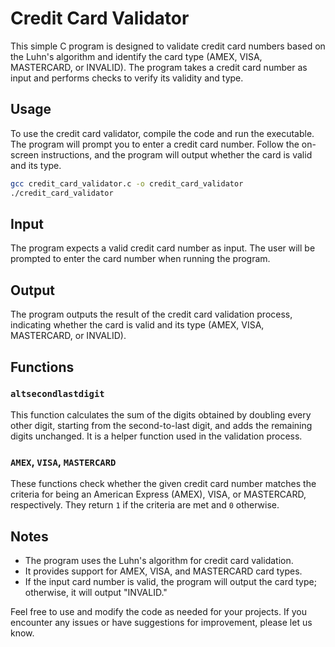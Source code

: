 # Credit Card Validator

This simple C program is designed to validate credit card numbers based on the Luhn's algorithm and identify the card type (AMEX, VISA, MASTERCARD, or INVALID). The program takes a credit card number as input and performs checks to verify its validity and type.

## Usage

To use the credit card validator, compile the code and run the executable. The program will prompt you to enter a credit card number. Follow the on-screen instructions, and the program will output whether the card is valid and its type.

```bash
gcc credit_card_validator.c -o credit_card_validator
./credit_card_validator
```

## Input

The program expects a valid credit card number as input. The user will be prompted to enter the card number when running the program.

## Output

The program outputs the result of the credit card validation process, indicating whether the card is valid and its type (AMEX, VISA, MASTERCARD, or INVALID).

## Functions

### `altsecondlastdigit`

This function calculates the sum of the digits obtained by doubling every other digit, starting from the second-to-last digit, and adds the remaining digits unchanged. It is a helper function used in the validation process.

### `AMEX`, `VISA`, `MASTERCARD`

These functions check whether the given credit card number matches the criteria for being an American Express (AMEX), VISA, or MASTERCARD, respectively. They return `1` if the criteria are met and `0` otherwise.

## Notes

- The program uses the Luhn's algorithm for credit card validation.
- It provides support for AMEX, VISA, and MASTERCARD card types.
- If the input card number is valid, the program will output the card type; otherwise, it will output "INVALID."

Feel free to use and modify the code as needed for your projects. If you encounter any issues or have suggestions for improvement, please let us know.
